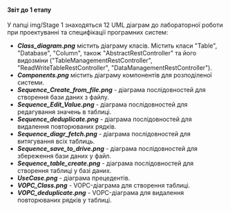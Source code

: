 #### Звіт до 1 етапу 

У папці img/Stage 1 знаходяться 12 UML діаграм до лабораторної роботи при проектуванні та специфікації програмних систем:

- **_Class_diagram.png_** містить діаграму класів. Містить класи "Table", "Database", "Column",  також "AbstractRestController" та його видозміни ("TableManagementRestController", "ReadWriteTableRestController", "DataManagementRestController").
- **_Components.png_** містить діаграму компонентів для розподіленої системи.
- **_Sequence_Сreate_from_file.png_** - діаграма послідовностей для створення бази даних з файлу.
- **_Sequence_Edit_Value.png_** - діаграма послідовностей для редагування значень в таблиці.
- **_Sequence_deduplicate.png_** - діаграма послідовностей для видалення повторюваних рядків.
- **_Sequence_diagr_fetch.png_** - діаграма послідовностей для витягування всіх таблиць.
- **_Sequence_save_to_drive.png_** - діаграма послідовностей для збереження бази даних у файл.
- **_Sequence_table_create.png_** - діаграма послідовностей для створення таблиці у базі даних. 
- **_UseCase.png_** - діаграма прецедентів. 
- **_VOPC_Class.png_** - VOPC-діаграма для створення таблиці. 
- **_VOPC_deduplicate.png_** - VOPC-діаграма для видалення повторюваних рядків у таблиці.
